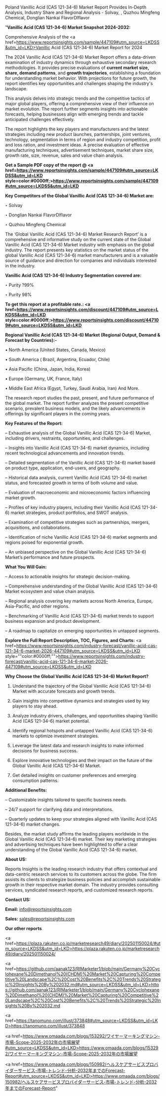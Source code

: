 Poland Vanillic Acid (CAS 121-34-6) Market Report Provides In-Depth Analysis, Industry Share and Regional Analysis - Solvay, , Quzhou Mingfeng Chemical, Donglian Nankai FlavorDlflavor

"<strong>Vanillic Acid (CAS 121-34-6) Market Snapshot 2024-2032:</strong>

Comprehensive Analysis of the <a href=https://www.reportsinsights.com/sample/447109#utm_source=LKDSS&utm_id=LKD>Vanillic Acid (CAS 121-34-6) Market</a> Report for 2024

The 2024 Vanillic Acid (CAS 121-34-6) Market Report offers a data-driven examination of industry dynamics through exhaustive secondary research methodologies. It provides precise evaluations of <strong>current market size, share, demand patterns</strong>, and <strong>growth trajectories</strong>, establishing a foundation for understanding market behavior. With projections for future growth, the report identifies key opportunities and challenges shaping the industry's landscape.

This analysis delves into strategic trends and the competitive tactics of major global players, offering a comprehensive view of their influence on market evolution. The report further segments insights into actionable forecasts, helping businesses align with emerging trends and tackle anticipated challenges effectively.

The report highlights the key players and manufacturers and the latest strategies including new product launches, partnerships, joint ventures, technology, segmentation in terms of region and industry competition, profit and loss ration, and investment ideas. A precise evaluation of effective manufacturing techniques, advertisement techniques, market share size, growth rate, size, revenue, sales and value chain analysis.

<strong>Get a Sample PDF copy of the report @ <a href=https://www.reportsinsights.com/sample/447109#utm_source=LKDSS&utm_id=LKD style=color:#0000ff;>https://www.reportsinsights.com/sample/447109#utm_source=LKDSS&utm_id=LKD</a></strong>

<strong>Key Competitors of the Global Vanillic Acid (CAS 121-34-6) Market are:</strong>

‣ Solvay

‣ Donglian Nankai FlavorDlflavor

‣ Quzhou Mingfeng Chemical

The ‘Global Vanillic Acid (CAS 121-34-6) Market Research Report’ is a comprehensive and informative study on the current state of the Global Vanillic Acid (CAS 121-34-6) Market industry with emphasis on the global industry. The report presents key statistics on the market status of the global Vanillic Acid (CAS 121-34-6) market manufacturers and is a valuable source of guidance and direction for companies and individuals interested in the industry.

<strong>Vanillic Acid (CAS 121-34-6) Industry Segmentation covered are:</strong>

‣ Purity ?99%

‣ Purity 98%

<strong>To get this report at a profitable rate.: <a href=https://www.reportsinsights.com/discount/447109#utm_source=LKDSS&utm_id=LKD style=color:#0000ff;>https://www.reportsinsights.com/discount/447109#utm_source=LKDSS&utm_id=LKD</a></strong>

<strong>Regional Vanillic Acid (CAS 121-34-6) Market (Regional Output, Demand &amp; Forecast by Countries):-</strong>

• North America (United States, Canada, Mexico)

• South America ( Brazil, Argentina, Ecuador, Chile)

• Asia Pacific (China, Japan, India, Korea)

• Europe (Germany, UK, France, Italy)

• Middle East Africa (Egypt, Turkey, Saudi Arabia, Iran) And More.

The research report studies the past, present, and future performance of the global market. The report further analyzes the present competitive scenario, prevalent business models, and the likely advancements in offerings by significant players in the coming years.

<strong>Key Features of the Report:</strong>

– Exhaustive analysis of the Global Vanillic Acid (CAS 121-34-6) Market, including drivers, restraints, opportunities, and challenges.

– Insights into Vanillic Acid (CAS 121-34-6) market dynamics, including recent technological advancements and innovation trends.

– Detailed segmentation of the Vanillic Acid (CAS 121-34-6) market based on product type, application, end-users, and geography.

– Historical data analysis, current Vanillic Acid (CAS 121-34-6) market status, and forecasted growth in terms of both volume and value.

– Evaluation of macroeconomic and microeconomic factors influencing market growth.

– Profiles of key industry players, including their Vanillic Acid (CAS 121-34-6) market strategies, product portfolios, and SWOT analysis.

– Examination of competitive strategies such as partnerships, mergers, acquisitions, and collaborations.

– Identification of niche Vanillic Acid (CAS 121-34-6) market segments and regions poised for exponential growth.

– An unbiased perspective on the Global Vanillic Acid (CAS 121-34-6) Market’s performance and future prospects.

<strong>What You Will Gain:</strong>

– Access to actionable insights for strategic decision-making.

– Comprehensive understanding of the Global Vanillic Acid (CAS 121-34-6) Market ecosystem and value chain analysis.

– Regional analysis covering key markets across North America, Europe, Asia-Pacific, and other regions.

– Benchmarking of Vanillic Acid (CAS 121-34-6) market trends to support business expansion and product development.

– A roadmap to capitalize on emerging opportunities in untapped segments.

<strong>Explore the Full Report Description, TOC, Figures, and Charts:</strong>
<a href=https://www.reportsinsights.com/industry-forecast/vanillic-acid-cas-121-34-6-market-2026-447109#utm_source=LKDSS&utm_id=LKD style=""color:#0000ff;"">https://www.reportsinsights.com/industry-forecast/vanillic-acid-cas-121-34-6-market-2026-447109#utm_source=LKDSS&utm_id=LKD</a>

<strong>Why Choose the Global Vanillic Acid (CAS 121-34-6) Market Report?</strong>

1. Understand the trajectory of the Global Vanillic Acid (CAS 121-34-6) Market with accurate forecasts and growth trends.

2. Gain insights into competitive dynamics and strategies used by key players to stay ahead.

3. Analyze industry drivers, challenges, and opportunities shaping Vanillic Acid (CAS 121-34-6) market potential.

4. Identify regional hotspots and untapped Vanillic Acid (CAS 121-34-6) markets to optimize investment strategies.

5. Leverage the latest data and research insights to make informed decisions for business success.

6. Explore innovative technologies and their impact on the future of the Global Vanillic Acid (CAS 121-34-6) Market.

7. Get detailed insights on customer preferences and emerging consumption patterns.

<strong>Additional Benefits:</strong>

– Customizable insights tailored to specific business needs.

– 24/7 support for clarifying data and interpretations.

– Quarterly updates to keep your strategies aligned with Vanillic Acid (CAS 121-34-6) market changes.

Besides, the market study affirms the leading players worldwide in the Global Vanillic Acid (CAS 121-34-6) market. Their key marketing strategies and advertising techniques have been highlighted to offer a clear understanding of the Global Vanillic Acid (CAS 121-34-6) market.

<strong><strong>About US</strong>:</strong>

Reports Insights is the leading research industry that offers contextual and data-centric research services to its customers across the globe. The firm assists its clients to strategize business policies and accomplish sustainable growth in their respective market domain. The industry provides consulting services, syndicated research reports, and customized research reports.

<strong>Contact US:</strong>

<p class=><b>Email:</b> <a href=mailto:info@reportsinsights.com>info@reportsinsights.com</a></p>
<p class=><b>Sales:</b> <a href=mailto:sales@reportsinsights.com>sales@reportsinsights.com</a></p>

<strong>Our other reports</strong>

<a href=https://plaza.rakuten.co.jp/marketresearch49/diary/202501150024/#utm_source=LKDSS&utm_id=LKD>https://plaza.rakuten.co.jp/marketresearch49/diary/202501150024/</a>

<a href=https://github.com/aanak123/RIMarketer1/blob/main/Germany%20Cyclohexane%20Dimethanol%20(CHDM)%20Market%20Capturing%20Competitive%20Landscape%2C%20Cost%20Benefits%2C%20Trends%20Strategic%20Insights%20By%202032.md#utm_source=LKDSS&utm_id=LKD>https://github.com/aanak123/RIMarketer1/blob/main/Germany%20Cyclohexane%20Dimethanol%20(CHDM)%20Market%20Capturing%20Competitive%20Landscape%2C%20Cost%20Benefits%2C%20Trends%20Strategic%20Insights%20By%202032.md</a>

<a href=https://tanomuno.com/illust/373848#utm_source=LKDSS&utm_id=LKD>https://tanomuno.com/illust/373848</a>

<a href=https://www.omaada.com/blogs/153292/ワイヤーマーキングマシン-市場-Scope-2025-2032年の市場展望#utm_source=LKDSS&utm_id=LKD>https://www.omaada.com/blogs/153292/ワイヤーマーキングマシン-市場-Scope-2025-2032年の市場展望</a>

<a href=https://www.omaada.com/blogs/150982/ヘルスケアサービスプロバイダーサービス-市場-トレンド-分析-2032年までのForecast-Report#utm_source=LKDSS&utm_id=LKD>https://www.omaada.com/blogs/150982/ヘルスケアサービスプロバイダーサービス-市場-トレンド-分析-2032年までのForecast-Report</a>"
